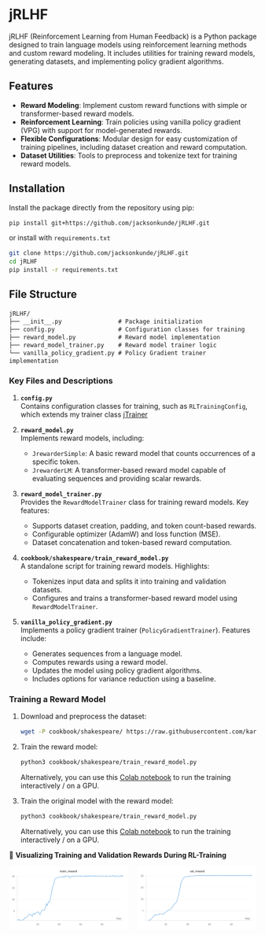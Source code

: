 # jRLHF

jRLHF (Reinforcement Learning from Human Feedback) is a Python package designed to train language models using reinforcement learning methods and custom reward modeling. It includes utilities for training reward models, generating datasets, and implementing policy gradient algorithms.

## Features
- **Reward Modeling**: Implement custom reward functions with simple or transformer-based reward models.
- **Reinforcement Learning**: Train policies using vanilla policy gradient (VPG) with support for model-generated rewards.
- **Flexible Configurations**: Modular design for easy customization of training pipelines, including dataset creation and reward computation.
- **Dataset Utilities**: Tools to preprocess and tokenize text for training reward models.

## Installation
Install the package directly from the repository using pip:
```bash
pip install git+https://github.com/jacksonkunde/jRLHF.git
```

or install with `requirements.txt`
```bash
git clone https://github.com/jacksonkunde/jRLHF.git
cd jRLHF
pip install -r requirements.txt
```

## File Structure
```
jRLHF/
├── __init__.py                # Package initialization
├── config.py                  # Configuration classes for training
├── reward_model.py            # Reward model implementation
├── reward_model_trainer.py    # Reward model trainer logic
└── vanilla_policy_gradient.py # Policy Gradient trainer implementation
```

### Key Files and Descriptions

1. **`config.py`**  
   Contains configuration classes for training, such as `RLTrainingConfig`, which extends my trainer class [jTrainer](https://github.com/jacksonkunde/jtransformer/blob/main/jtransformer/trainer.py)

2. **`reward_model.py`**  
   Implements reward models, including:
   - `JrewarderSimple`: A basic reward model that counts occurrences of a specific token.
   - `JrewarderLM`: A transformer-based reward model capable of evaluating sequences and providing scalar rewards.

3. **`reward_model_trainer.py`**  
   Provides the `RewardModelTrainer` class for training reward models. Key features:
   - Supports dataset creation, padding, and token count-based rewards.
   - Configurable optimizer (AdamW) and loss function (MSE).
   - Dataset concatenation and token-based reward computation.

4. **`cookbook/shakespeare/train_reward_model.py`**  
   A standalone script for training reward models. Highlights:
   - Tokenizes input data and splits it into training and validation datasets.
   - Configures and trains a transformer-based reward model using `RewardModelTrainer`.

5. **`vanilla_policy_gradient.py`**  
   Implements a policy gradient trainer (`PolicyGradientTrainer`). Features include:
   - Generates sequences from a language model.
   - Computes rewards using a reward model.
   - Updates the model using policy gradient algorithms.
   - Includes options for variance reduction using a baseline.

### Training a Reward Model
1. Download and preprocess the dataset:
   ```bash
   wget -P cookbook/shakespeare/ https://raw.githubusercontent.com/karpathy/char-rnn/master/data/tinyshakespeare/input.txt
   ```

2. Train the reward model:
   ```bash
   python3 cookbook/shakespeare/train_reward_model.py
   ```
      Alternatively, you can use this [Colab notebook](https://colab.research.google.com/drive/1xwncrPPoyiS7SitdSKI_tliMo2VufimU?usp=sharing) to run the training interactively / on a GPU.


3. Train the original model with the reward model:
   ```bash
   python3 cookbook/shakespeare/train_reward_model.py
   ```
   Alternatively, you can use this [Colab notebook](https://colab.research.google.com/drive/1qRni0lOenbKo0fpmEkWHqNtrPczUE0d0?usp=sharing) to run the training interactively / on a GPU.

🌟 **Visualizing Training and Validation Rewards During RL-Training**

<div style="display: flex; justify-content: space-between;"> <img src="images/policy_grad_train.png" alt="Training Reward During RL-Training" style="width: 48%;"> <img src="images/policy_grad_val.png" alt="Validation Reward During RL-Training" style="width: 48%;"> </div> 